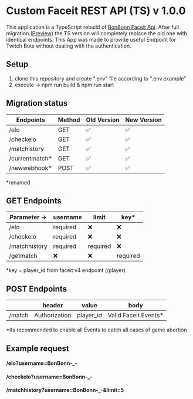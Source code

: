 # Custom Faceit REST API (TS) v 1.0.0
This application is a TypeScript rebuild of [BonBonn Faceit Api](https://bonbonn-faceitapi.herokuapp.com/).
After full migration ([Preview](https://bonbonn-faceitapi-ts.herokuapp.com/)) the TS version will completely replace the old one with identical endpoints. 
This App was made to provide useful Endpoint for Twitch Bots without dealing with the authentication.
## Setup
1. clone this repository and create ".env" file according to ".env.example"
2. execute -> npm run build & npm run start


## Migration status
  
| Endpoints     | Method | Old Version        | New Version        |
|---------------|--------|--------------------|--------------------|
| /elo          | GET    | :white_check_mark: | :white_check_mark: |
| /checkelo     | GET    | :white_check_mark: | :white_check_mark: |
| /matchistory  | GET    | :white_check_mark: | :white_check_mark: |
| /currentmatch* | GET    | :white_check_mark: | :white_check_mark: |
| /newwebhook*   | POST   | :white_check_mark: | :white_check_mark: |

*renamed


## GET Endpoints

| Parameter ->   | username | limit    | key*      |
|---------------|----------|----------|-----------|
| /elo          | required | :x:      | :x:       |
| /checkelo     | required | :x:      | :x:       |
| /matchhistory | required | required| :x:        |
| /getmatch | :x:      | :x:      | required      |

*key = player_id from faceit v4 endpoint (/player)

## POST Endpoints

|    | header | value|body|
|---------------|----------|----------|----------|
| /match          |  Authorization| player_id|Valid Faceit Events*|

*Its recommended to enable all Events to catch all cases of game abortion




## Example request
#### /elo?username=BonBonn-_-
#### /checkelo?username=BonBonn-_-
#### /matchhistory?username=BonBonn-_-&limit=5

